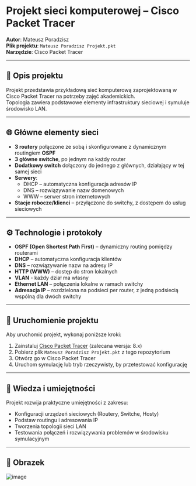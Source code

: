 # Projekt sieci komputerowej – Cisco Packet Tracer

**Autor**: Mateusz Poradzisz  
**Plik projektu**: `Mateusz Poradzisz Projekt.pkt`  
**Narzędzie**: Cisco Packet Tracer

---

## 📘 Opis projektu

Projekt przedstawia przykładową sieć komputerową zaprojektowaną w Cisco Packet Tracer na potrzeby zajęć akademickich.  
Topologia zawiera podstawowe elementy infrastruktury sieciowej i symuluje środowisko LAN.

---

## 🌐 Główne elementy sieci

- **3 routery** połączone ze sobą i skonfigurowane z dynamicznym routingiem **OSPF**
- **3 główne switche**, po jednym na każdy router
- **Dodatkowy switch** dołączony do jednego z głównych, działający w tej samej sieci
- **Serwery**:
  - DHCP – automatyczna konfiguracja adresów IP
  - DNS – rozwiązywanie nazw domenowych
  - WWW – serwer stron internetowych
- **Stacje robocze/klienci** – przyłączone do switchy, z dostępem do usług sieciowych

---

## ⚙️ Technologie i protokoły

- **OSPF (Open Shortest Path First)** – dynamiczny routing pomiędzy routerami
- **DHCP** – automatyczna konfiguracja klientów
- **DNS** – rozwiązywanie nazw na adresy IP
- **HTTP (WWW)** – dostęp do stron lokalnych
- **VLAN** - każdy dział ma własny
- **Ethernet LAN** – połączenia lokalne w ramach switchy
- **Adresacja IP** – rozdzielona na podsieci per router, z jedną podsiecią wspólną dla dwóch switchy

---

## 🚀 Uruchomienie projektu

Aby uruchomić projekt, wykonaj poniższe kroki:

1. Zainstaluj [Cisco Packet Tracer](https://www.netacad.com/portal/resources/packet-tracer) (zalecana wersja: 8.x)
2. Pobierz plik `Mateusz Poradzisz Projekt.pkt` z tego repozytorium
3. Otwórz go w Cisco Packet Tracer
4. Uruchom symulację lub tryb rzeczywisty, by przetestować konfigurację

---

## 🧠 Wiedza i umiejętności

Projekt rozwija praktyczne umiejętności z zakresu:
- Konfiguracji urządzeń sieciowych (Routery, Switche, Hosty)
- Podstaw routingu i adresowania IP
- Tworzenia topologii sieci LAN
- Testowania połączeń i rozwiązywania problemów w środowisku symulacyjnym

---


## 📸 Obrazek

![image](https://github.com/user-attachments/assets/02ea9f9e-2487-44ee-98c4-e224fcfcf0b5)
